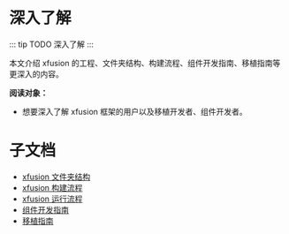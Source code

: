 # 深入了解

::: tip TODO
深入了解
:::

本文介绍 xfusion 的工程、文件夹结构、构建流程、组件开发指南、移植指南等更深入的内容。

**阅读对象：**

- 想要深入了解 xfusion 框架的用户以及移植开发者、组件开发者。

# 子文档

- [xfusion 文件夹结构](xfusion_structure.md)
- [xfusion 构建流程](xfusion_build_process.md)
- [xfusion 运行流程](xfusion_run_process.md)
- [组件开发指南](component_development_guide.md)
- [移植指南](./porting/index.md)
